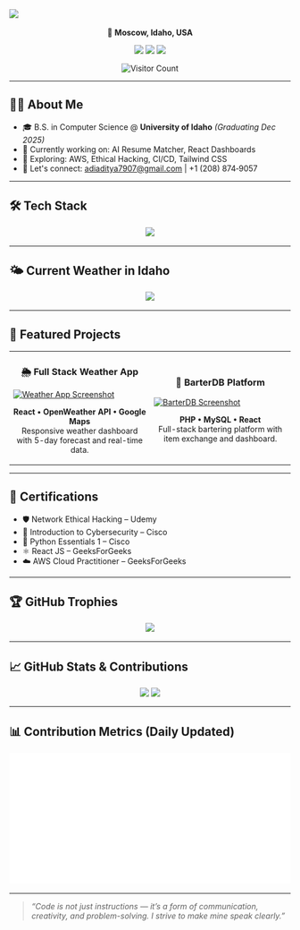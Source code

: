 <!-- Header Banner -->
<img src="https://capsule-render.vercel.app/api?type=waving&color=gradient&height=200&section=header&text=Hey%20There!%20👋%20I'm%20Lalith%20Aditya&fontSize=30&fontAlignY=40&desc=Welcome%20to%20my%20GitHub%20Profile!&descAlignY=55&descAlign=50" />

<!-- Social Links -->
<p align="center">
  📍 <strong>Moscow, Idaho, USA</strong>  
</p>

<p align="center">
  <a href="https://nightyelf2403.github.io/Portfolio/"><img src="https://img.shields.io/badge/PORTFOLIO-Website-blue?style=for-the-badge&logo=About.me&logoColor=white"/></a>
  <a href="https://www.linkedin.com/in/lalith-aditya-chunduri-76573421a/"><img src="https://img.shields.io/badge/LinkedIn-0077B5?style=for-the-badge&logo=linkedin&logoColor=white"/></a>
  <a href="https://github.com/Nightyelf2403"><img src="https://img.shields.io/badge/GitHub-181717?style=for-the-badge&logo=github&logoColor=white"/></a>
</p>

<p align="center">
  <img src="https://komarev.com/ghpvc/?username=Nightyelf2403&label=Profile+Views&color=blue" alt="Visitor Count" />
</p>

---

## 👨‍💻 About Me

- 🎓 B.S. in Computer Science @ **University of Idaho** *(Graduating Dec 2025)*
- 🔭 Currently working on: AI Resume Matcher, React Dashboards  
- 🌱 Exploring: AWS, Ethical Hacking, CI/CD, Tailwind CSS  
- 💬 Let's connect: adiaditya7907@gmail.com | +1 (208) 874‑9057  

---

## 🛠️ Tech Stack

<p align="center">
  <img src="https://skillicons.dev/icons?i=js,ts,react,vue,html,css,bootstrap,sass,nodejs,express,mongodb,mysql,python,php,django,c,cpp,git,github,unity,aws" />
</p>

---

## 🌤️ Current Weather in Idaho

<p align="center">
  <img src="https://wttr.in/Idaho?format=3" />


</p>

---

## 🚀 Featured Projects

<table>
  <tr>
    <td width="50%">
      <h3 align="center">🌦️ Full Stack Weather App</h3>
      <a href="https://github.com/Nightyelf2403/WeatherApp">
        <img src="https://github.com/Nightyelf2403/WeatherApp/raw/main/preview.png" alt="Weather App Screenshot" width="100%" />
      </a>
      <p align="center">
        <b>React • OpenWeather API • Google Maps</b><br/>
        Responsive weather dashboard with 5-day forecast and real-time data.
      </p>
    </td>
    <td width="50%">
      <h3 align="center">🔁 BarterDB Platform</h3>
      <a href="https://github.com/Nightyelf2403/BarterDB">
        <img src="https://github.com/Nightyelf2403/BarterDB/raw/main/preview.png" alt="BarterDB Screenshot" width="100%" />
      </a>
      <p align="center">
        <b>PHP • MySQL • React</b><br/>
        Full-stack bartering platform with item exchange and dashboard.
      </p>
    </td>
  </tr>
</table>

---

## 🏅 Certifications

- 🛡️ Network Ethical Hacking – Udemy  
- 🔐 Introduction to Cybersecurity – Cisco  
- 🐍 Python Essentials 1 – Cisco  
- ⚛️ React JS – GeeksForGeeks  
- ☁️ AWS Cloud Practitioner – GeeksForGeeks  

---

## 🏆 GitHub Trophies

<p align="center">
  <img src="https://github-profile-trophy.vercel.app/?username=Nightyelf2403&theme=radical&no-frame=true&margin-w=10&row=1" />
</p>

---

## 📈 GitHub Stats & Contributions

<p align="center">
  <img src="https://github-readme-stats.vercel.app/api?username=Nightyelf2403&show_icons=true&theme=tokyonight" height="180" />
  <img src="https://streak-stats.demolab.com?user=Nightyelf2403&theme=tokyonight&date_format=M%20j%5B%2C%20Y%5D" height="180" />
</p>

---

## 📊 Contribution Metrics (Daily Updated)

<p align="center">
  <img src="https://raw.githubusercontent.com/Nightyelf2403/Nightyelf2403/main/github-metrics.svg" alt="GitHub Metrics" />
</p>

---

> _“Code is not just instructions — it’s a form of communication, creativity, and problem-solving. I strive to make mine speak clearly.”_
